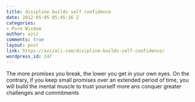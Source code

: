 ```yaml
---
title: disipline builds self confidence
date: 2012-05-05 05:45:16 Z
categories:
- Pure Wisdom
author: aziz
comments: true
layout: post
link: https://azizali.com/disipline-builds-self-confidence/
wordpress_id: 247
---
```


The more promises you break, the lower you get in your own eyes. On the contrary, if you keep small promises over an extended period of time, you will build the mental muscle to trust yourself more ans conquer greater challenges and commitments
